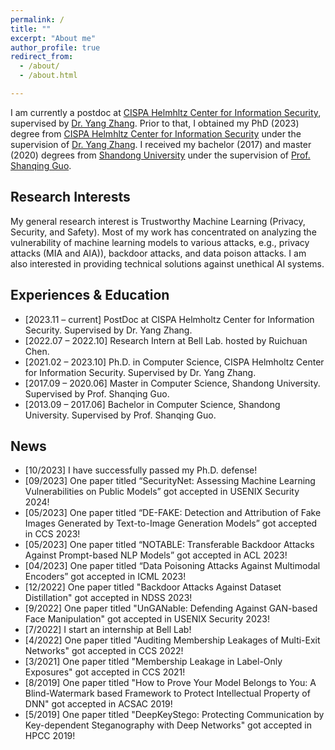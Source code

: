 ```yaml
---
permalink: /
title: ""
excerpt: "About me"
author_profile: true
redirect_from: 
  - /about/
  - /about.html

---
```


I am currently a postdoc at [CISPA Helmhltz Center for Information Security](https://cispa.de/), supervised by [Dr. Yang Zhang](https://yangzhangalmo.github.io/). Prior to that, I obtained my PhD (2023) degree from [CISPA Helmhltz Center for Information Security](https://cispa.de/) under the supervision of [Dr. Yang Zhang](https://yangzhangalmo.github.io/). I received my bachelor (2017) and master (2020) degrees from [Shandong University](https://www.sdu.edu.cn/) under the supervision of [Prof. Shanqing Guo](https://faculty.sdu.edu.cn/guoshanqing/zh_CN/index.htm).

## Research Interests

My general research interest is Trustworthy Machine Learning (Privacy, Security, and Safety). Most of my work has concentrated on analyzing the vulnerability of machine learning models to various attacks, e.g., privacy attacks (MIA and AIA)), backdoor attacks, and data poison attacks. I am also interested in providing technical solutions against unethical AI systems.

## Experiences & Education 

- [2023.11 – current] PostDoc at CISPA Helmholtz Center for Information Security. Supervised by Dr. Yang Zhang.
- [2022.07 – 2022.10] Research Intern at Bell Lab. hosted by Ruichuan Chen.
- [2021.02 – 2023.10] Ph.D. in Computer Science, CISPA Helmholtz Center for Information Security. Supervised by Dr. Yang Zhang.
- [2017.09 – 2020.06] Master in Computer Science, Shandong University. Supervised by Prof. Shanqing Guo.
- [2013.09 – 2017.06] Bachelor in Computer Science, Shandong University. Supervised by Prof. Shanqing Guo.

## News
- [10/2023] I have successfully passed my Ph.D. defense!
- [09/2023] One paper titled “SecurityNet: Assessing Machine Learning Vulnerabilities on Public Models” got accepted in USENIX Security 2024!
- [05/2023] One paper titled “DE-FAKE: Detection and Attribution of Fake Images Generated by Text-to-Image Generation Models” got accepted in CCS 2023!
- [05/2023] One paper titled “NOTABLE: Transferable Backdoor Attacks Against Prompt-based NLP Models” got accepted in ACL 2023!
- [04/2023] One paper titled “Data Poisoning Attacks Against Multimodal Encoders” got accepted in ICML 2023!
- [12/2022] One paper titled "Backdoor Attacks Against Dataset Distillation" got accepted in NDSS 2023!
- [9/2022] One paper titled "UnGANable: Defending Against GAN-based Face Manipulation" got accepted in USENIX Security 2023!
- [7/2022] I start an internship at Bell Lab!
- [4/2022] One paper titled "Auditing Membership Leakages of Multi-Exit Networks" got accepted in CCS 2022!
- [3/2021] One paper titled "Membership Leakage in Label-Only Exposures" got accepted in CCS 2021!
- [8/2019] One paper titled "How to Prove Your Model Belongs to You: A Blind-Watermark based Framework to Protect Intellectual Property of DNN" got accepted in ACSAC 2019!
- [5/2019] One paper titled "DeepKeyStego: Protecting Communication by Key-dependent Steganography with Deep Networks" got accepted in HPCC 2019!

